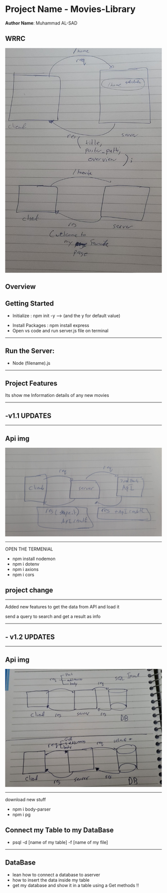 # Project Name -  Movies-Library

**Author Name**: Muhammad AL-SAD

## WRRC
![WRRC](./assets/res_req.jpeg)

## Overview

## Getting Started
- Initialize : npm init -y --> (and the y for default value)
* Install Packages : npm install express 
* Open vs code and run server.js file on terminal
-----------------------
## Run the Server:
* Node (filename).js
--------------------

## Project Features
Its show me Information details of any new movies

-------------------------------------------------------------

## -v1.1 UPDATES

---------------------------

## Api img 

![api](./assets/REQ-RES-V2.jpeg)


--------------------------

OPEN THE TERMENIAL 

* npm install nodemon
* npm i dotenv
* npm i axions
* npm i cors

## project change 
-------------------------

Added new features to get the data from API and load it 

send a query to search and get a result as info 


---------------------------------------

## - v1.2 UPDATES

---------------------------

## Api img 

![DataBase](./assets/part3.jpeg)


--------------------------

download new stuff

- npm i body-parser
- npm i pg

## Connect my Table to my DataBase


- psql -d [name of my table] -f [name of my file]


----------------------------------

## DataBase

- lean how to connect a database to aserver 
- how to insert the data inside my table 
- get my database and show it in a table using a Get methods !!